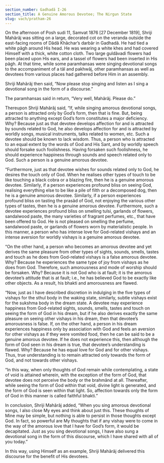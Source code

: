 ```yaml
---
section_number: Gadhadã I-26 
section_title: A Genuine Amorous Devotee; The Nirgun State
slug: vach/pratham-26
---
```

On the afternoon of Posh sudi 11, Samvat 1876 [27 December  1819], Shriji Mahãrãj was sitting on a large, decorated cot on the  veranda outside the east-facing rooms of Dãdã Khãchar’s darbãr in  Gadhadã. He had tied a white pãgh around His head. He was  wearing a white khes and had covered Himself with a thick, white  cotton cloth. Two large guldãvadi flowers had been placed upon His  ears, and a tassel of flowers had been inserted in His pãgh. At that  time, while some paramhansas were singing devotional songs to the  accompaniment of a tãl and pakhwãj, other paramhansas as well as  devotees from various places had gathered before Him in an assembly.

Shriji Mahãrãj then said, “Now please stop singing and listen as  I sing a devotional song in the form of a discourse.”

The paramhansas said in return, “Very well, Mahãrãj. Please  do.”

Thereupon Shriji Mahãrãj said, “If, while singing amorous devotional songs, a person is attracted only by God’s form, then that  is fine. But, being attracted to anything except God’s form constitutes a major deficiency. Why? Because just as that devotee  develops affection for and is attracted by sounds related to God, he  also develops affection for and is attracted by worldly songs, musical  instruments, talks related to women, etc. Such a devotee should be  known to lack wisdom. Thus, a person who is attracted to an equal  extent by the words of God and His Sant, and by worldly speech  should forsake such foolishness. Having forsaken such foolishness,  he should experience happiness through sounds and speech related  only to God. Such a person is a genuine amorous devotee.

“Furthermore, just as that devotee wishes for sounds related  only to God, he desires the touch only of God. When he realises other  types of touch to be like touching a black cobra or a blazing fire, then  he is a genuine amorous devotee. Similarly, if a person experiences  profound bliss on seeing God, realising everything else to be like a  pile of filth or a decomposed dog, then he is a genuine amorous  devotee. Similarly, if a person experiences profound bliss on tasting  the prasãd of God, not enjoying the various other types of tastes, then  he is a genuine amorous devotee. Furthermore, such a devotee experiences profound bliss on smelling tulsi, garlands of flowers,  sandalwood paste, the many varieties of fragrant perfumes, etc., that  have been offered to God. He is not pleased on smelling the perfume,  sandalwood paste, or garlands of flowers worn by materialistic people.  In this manner, a person who has intense love for God-related  vishays and an intense aversion for worldly vishays is a genuine amorous devotee.

“On the other hand, a person who becomes an amorous devotee  and yet derives the same pleasure from other types of sights, sounds,  smells, tastes and touch as he does from God-related vishays is a  false amorous devotee. Why? Because he experiences the same type  of joy from vishays as he does from God. Therefore, such amorousness and mode of worship should be forsaken. Why?  Because it is not God who is at fault; it is the amorous devotee’s  attitude that is at fault; i.e., he has believed God to be exactly like  other objects. As a result, his bhakti and amorousness are flawed.

“Now, just as I have described discretion in indulging in the five  types of vishays for the sthul body in the waking state, similarly,  subtle vishays exist for the sukshma body in the dream state. A  devotee may experience happiness from God-related sights, sounds,  smells, tastes and touch on seeing the form of God in his dream, but  if he also derives exactly the same pleasure on seeing other vishays in  his dream, then that devotee’s amorousness is false. If, on the other  hand, a person in his dream experiences happiness only by association with God and feels an aversion for other vishays as if they  were vomited food, then he can be said to be a genuine amorous devotee. If he does not experience this, then although the form of God  seen in his dream is true, that devotee’s understanding is flawed.  Why? Because he has equal love for God and for other vishays.  Thus, true understanding is to remain attracted only towards the  form of God, and not towards other vishays.

“In this way, when only thoughts of God remain while contemplating, a state of void is attained wherein, with the exception  of the form of God, that devotee does not perceive the body or the  brahmãnd at all. Thereafter, while seeing the form of God within  that void, divine light is generated, and the form of God is seen  within that light. So, affection towards only the form of God in this  manner is called faithful bhakti.”

In conclusion, Shriji Mahãrãj added, “When you sing amorous devotional songs, I also close My eyes and think about  just this.  These thoughts of Mine may be simple, but nothing is able to persist  in those thoughts except God. In fact, so powerful are My thoughts  that if any vishay were to come in the way of the amorous love that I  have for God’s form, it would be decapitated. Just as you sing  devotional songs, I have also sung a devotional song in the form of  this discourse, which I have shared with all of you today.”

In this way, using Himself as an example, Shriji Mahãrãj  delivered this discourse for the benefit of His devotees.

